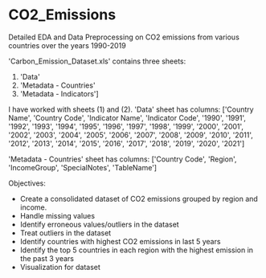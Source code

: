 # CO2_Emissions
Detailed EDA and Data Preprocessing on CO2 emissions from various countries over the years 1990-2019

'Carbon_Emission_Dataset.xls' contains three sheets:
1) 'Data'
2) 'Metadata - Countries'
3) 'Metadata - Indicators']

I have worked with sheets (1) and (2).
'Data' sheet has columns:
['Country Name', 'Country Code', 'Indicator Name', 'Indicator Code',
 '1990', '1991', '1992', '1993', '1994', '1995', '1996', '1997', '1998',
 '1999', '2000', '2001', '2002', '2003', '2004', '2005', '2006', '2007',
 '2008', '2009', '2010', '2011', '2012', '2013', '2014', '2015', '2016',
 '2017', '2018', '2019', '2020', '2021']

'Metadata - Countries' sheet has columns:
 ['Country Code', 'Region', 'IncomeGroup', 'SpecialNotes', 'TableName']

Objectives:
- Create a consolidated dataset of CO2 emissions grouped by region and income.
- Handle missing values
- Identify erroneous values/outliers in the dataset
- Treat outliers in the dataset
- Identify countries with highest CO2 emissions in last 5 years
- Identify the top 5 countries in each region with the highest emission in the past 3 years
- Visualization for dataset
